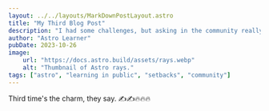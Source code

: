 ```yaml
---
layout: ../../layouts/MarkDownPostLayout.astro
title: "My Third Blog Post"
description: "I had some challenges, but asking in the community really helped!"
author: "Astro Learner"
pubDate: 2023-10-26
image:
    url: "https://docs.astro.build/assets/rays.webp"
    alt: "Thumbnail of Astro rays."
tags: ["astro", "learning in public", "setbacks", "community"]
---
```

Third time's the charm, they say. ✍️✍️🔥🔥🔥